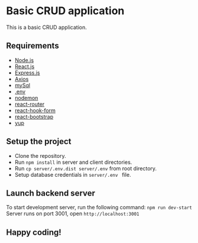 # Basic CRUD application

This is a basic CRUD application. 

## Requirements

 - [Node.js](https://nodejs.org/en/)
 - [React.js](https://reactjs.org/)
 - [Express.js](https://expressjs.com/)
 - [Axios](https://axios-http.com/docs/intro)
 - [mySql](https://www.mysql.com/)
 - [.env](https://www.npmjs.com/package/dotenv)
 - [nodemon](https://www.npmjs.com/package/nodemon)
 - [react-router](https://reactrouter.com/web/guides/quick-start)
 - [react-hook-form](https://react-hook-form.com/get-started)
 - [react-bootstrap](https://react-bootstrap.github.io/getting-started/introduction/)
 - [yup](https://www.npmjs.com/package/yup)

## Setup the project

 - Clone the repository.
 - Run `npm install` in server and client directories.
 - Run `cp server/.env.dist server/.env` from root directory.
 - Setup database credentials in `server/.env ` file.

## Launch backend server

To start development server, run the following command: `npm run dev-start`
Server runs on port 3001, open `http://localhost:3001`

## Happy coding!